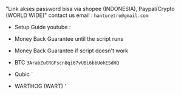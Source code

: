 "Link akses password bisa via shopee (INDONESIA), Paypal/Crypto (WORLD WIDE)" contact us email : `hanturetro@gmail.com`

- Setup Guide youtube :
- Money Back Guarantee until the script runs
- Money Back Guarantee if script doesn't work



- BTC `3ArabZutRGFscn8qi67vUBi6bbUohESdHQ`
- Qubic `
- WARTHOG (WART) '
